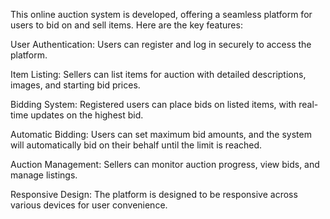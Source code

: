 This online auction system is developed, offering a seamless platform for users to bid on and sell items. Here are the key features:

User Authentication: Users can register and log in securely to access the platform.

Item Listing: Sellers can list items for auction with detailed descriptions, images, and starting bid prices.

Bidding System: Registered users can place bids on listed items, with real-time updates on the highest bid.

Automatic Bidding: Users can set maximum bid amounts, and the system will automatically bid on their behalf until the limit is reached.

Auction Management: Sellers can monitor auction progress, view bids, and manage listings.

Responsive Design: The platform is designed to be responsive across various devices for user convenience.
